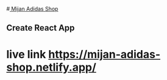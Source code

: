 #[ Mijan Adidas Shop ](https://mijan-adidas-shop.netlify.app/)
## Create React App

# live link https://mijan-adidas-shop.netlify.app/




